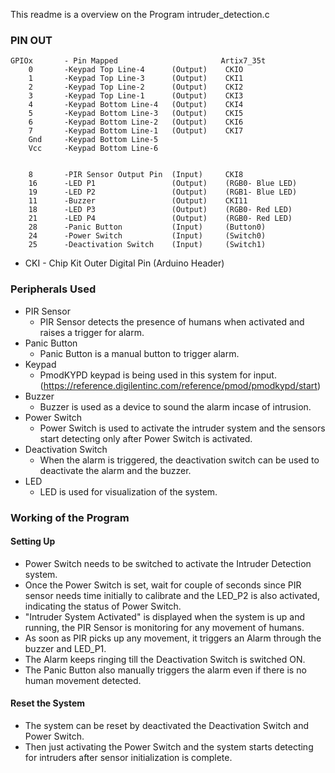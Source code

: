 This readme is a overview on the Program intruder_detection.c

### PIN OUT
    GPIOx       - Pin Mapped                       Artix7_35t
    	0       -Keypad Top Line-4   	(Output)    CKIO
		1       -Keypad Top Line-3		(Output)    CKI1
		2       -Keypad Top Line-2		(Output)    CKI2
		3       -Keypad Top Line-1		(Output)    CKI3
		4       -Keypad Bottom Line-4	(Output)    CKI4
		5       -Keypad Bottom Line-3	(Output)    CKI5
		6       -Keypad Bottom Line-2	(Output)    CKI6
		7       -Keypad Bottom Line-1	(Output)    CKI7
		Gnd		-Keypad Bottom Line-5	
		Vcc		-Keypad Bottom Line-6	
 

		8		-PIR Sensor Output Pin	(Input)     CKI8
		16		-LED P1					(Output)    (RGB0- Blue LED)
		19		-LED P2					(Output)    (RGB1- Blue LED)
		11		-Buzzer					(Output)    CKI11
		18		-LED P3					(Output)    (RGB0- Red LED)
		21		-LED P4					(Output)    (RGB0- Red LED)
		28		-Panic Button			(Input)     (Button0)
		24		-Power Switch   		(Input)     (Switch0)
		25		-Deactivation Switch	(Input)     (Switch1)

* CKI - Chip Kit Outer Digital Pin (Arduino Header) 

###  Peripherals Used
* PIR Sensor
    - PIR Sensor detects the presence of humans when activated and raises a trigger for alarm. 
* Panic Button 
    - Panic Button is a manual button to trigger alarm.
* Keypad
    - PmodKYPD keypad is being used in this system for input. (https://reference.digilentinc.com/reference/pmod/pmodkypd/start)
* Buzzer
    - Buzzer is used as a device to sound the alarm incase of intrusion. 
* Power Switch 
    - Power Switch is used to activate the intruder system and the sensors start detecting only after Power Switch is activated.
* Deactivation Switch 
    - When the alarm is triggered, the deactivation switch can be used to deactivate the alarm and the buzzer. 
* LED
    - LED is used for visualization of the system.

### Working of the Program 
#### Setting Up 
* Power Switch needs to be switched to activate the Intruder Detection system.
* Once the Power Switch is set, wait for couple of seconds since PIR sensor needs time initially to calibrate and the LED_P2 is also activated, indicating the status of Power Switch.
* "Intruder System Activated" is displayed when the system is up and running, the PIR Sensor is monitoring for any movement of humans. 
* As soon as PIR picks up any movement, it triggers an Alarm through the buzzer and LED_P1.
* The Alarm keeps ringing till the Deactivation Switch is switched ON. 
* The Panic Button also manually triggers the alarm even if there is no human movement detected.

#### Reset the System
* The system can be reset by deactivated the Deactivation Switch and Power Switch. 
* Then just activating the Power Switch and the system starts detecting for intruders after sensor initialization is complete.



